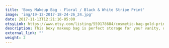```yaml
---
title: 'Boxy Makeup Bag - Floral / Black & White Stripe Print'
image: 'img/19-12-2017-18-24-26_24.jpg'
date: 2017-11-13T12:21:16-05:00
etsyLink: https://www.etsy.com/listing/559178684/cosmetic-bag-gold-print-makeup-bag-gift?ref=shop-shares-comp-listing
description: This boxy makeup bag is perfect storage for your vanity, or bathroom sink. It has a lot of room to store everything from makeup palettes, brushes, to your everyday essentials. Great for travel, lined with sturdy interfacing and handle attached to the side.Lined with ProSoft® Food Safe Waterproof PUL Fabric to wipe clean during use. Fabric pattern image will vary slightly and be unique for each bag.Bag measurements:• 9" long• 5 1/2" tall• 5" wide
external_link: ""
weight: 2
---
```

